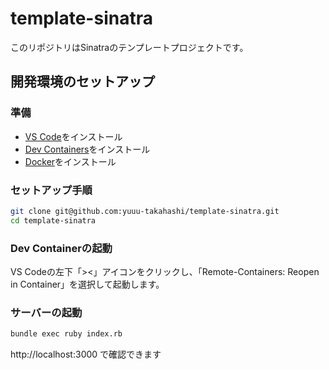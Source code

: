 # template-sinatra

このリポジトリはSinatraのテンプレートプロジェクトです。

## 開発環境のセットアップ

### 準備

- [VS Code](https://code.visualstudio.com/)をインストール
- [Dev Containers](https://marketplace.visualstudio.com/items?itemName=ms-vscode-remote.remote-containers)をインストール
- [Docker](https://www.docker.com/ja-jp/)をインストール

### セットアップ手順

```bash
git clone git@github.com:yuuu-takahashi/template-sinatra.git
cd template-sinatra
```

### Dev Containerの起動

VS Codeの左下「><」アイコンをクリックし、「Remote-Containers: Reopen in Container」を選択して起動します。

### サーバーの起動

```bash
bundle exec ruby index.rb
```

http://localhost:3000 で確認できます
